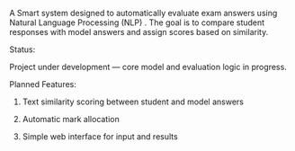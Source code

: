 A Smart system designed to automatically evaluate exam answers using Natural Language Processing (NLP) . The goal is to compare student responses with model answers and assign scores based on similarity.

Status:

Project under development — core model and evaluation logic in progress.

Planned Features:

1. Text similarity scoring between student and model answers

2. Automatic mark allocation

3. Simple web interface for input and results
